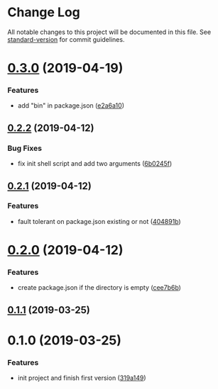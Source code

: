 # Change Log

All notable changes to this project will be documented in this file. See [standard-version](https://github.com/conventional-changelog/standard-version) for commit guidelines.

<a name="0.3.0"></a>
# [0.3.0](https://github.com/HenryYong/tool-cli/compare/v0.2.2...v0.3.0) (2019-04-19)


### Features

* add "bin" in package.json ([e2a6a10](https://github.com/HenryYong/tool-cli/commit/e2a6a10))



<a name="0.2.2"></a>
## [0.2.2](https://github.com/HenryYong/tool-cli/compare/v0.2.1...v0.2.2) (2019-04-12)


### Bug Fixes

* fix init shell script and add two arguments ([6b0245f](https://github.com/HenryYong/tool-cli/commit/6b0245f))



<a name="0.2.1"></a>
## [0.2.1](https://github.com/HenryYong/tool-cli/compare/v0.2.0...v0.2.1) (2019-04-12)


### Features

* fault tolerant on package.json existing or not ([404891b](https://github.com/HenryYong/tool-cli/commit/404891b))



<a name="0.2.0"></a>
# [0.2.0](https://github.com/HenryYong/tool-cli/compare/v0.1.1...v0.2.0) (2019-04-12)


### Features

* create package.json if the directory is empty ([cee7b6b](https://github.com/HenryYong/tool-cli/commit/cee7b6b))



<a name="0.1.1"></a>
## [0.1.1](https://github.com/HenryYong/tool-cli/compare/v0.1.0...v0.1.1) (2019-03-25)



<a name="0.1.0"></a>
# 0.1.0 (2019-03-25)


### Features

* init project and finish first version ([319a149](https://github.com/HenryYong/tool-cli/commit/319a149))
